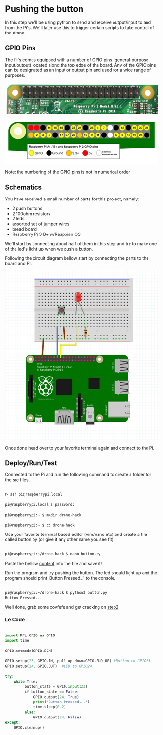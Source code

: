 # Pushing the button

In this step we'll be using python to send and receive output/input to and from the Pi's. We'll later use this to trigger certain scripts to take control of the drone. 

## GPIO Pins

The Pi's comes equipped with a number of GPIO pins (general-purpose input/output) located along the top edge of the board. Any of the GPIO pins can be designated as an input or output pin and used for a wide range of purposes.

![alt text](assets/gpio-pins.jpg "pins")

![alt text](assets/gpio-numbers.png "numbers")

Note: the numbering of the GPIO pins is not in numerical order.

## Schematics

You have received a small number of parts for this project, namely: 

* 2 push buttons
* 2 100ohm resistors
* 2 leds
* assorted set of jumper wires
* bread board
* Raspberry Pi 3 B+ w/Raspbian OS

We'll start by connecting about half of them in this step and try to make one of the led's light up when we push a button.

Following the circuit diagram bellow start by connecting the parts to the board and Pi.

![alt text](assets/step1.png "circuit diagram")

Once done head over to your favorite terminal again and connect to the Pi.

## Deploy/Run/Test

Connected to the Pi and run the following command to create a folder for the src files.

``` bash

ᐅ ssh pi@raspberrypi.local

pi@raspberrypi.local`s password: 

pi@raspberrypi:~ $ mkdir drone-hack

pi@raspberrypi:~ $ cd drone-hack

```

Use your favorite terminal based editor (vim/nano etc) and create a file called button.py (or give it any other name you see fit)

``` bash

pi@raspberrypi:~/drone-hack $ nano button.py

```

Paste the bellow [content](###Le-Code) into the file and save it!

Run the program and try pushing the button. The led should light up and the program should print 'Button Pressed...' to the console.

``` bash 

pi@raspberrypi:~/drone-hack $ python3 button.py 
Button Pressed...

```

Well done, grab some covfefe and get cracking on [step2](step2.md)

### Le Code

``` Python

import RPi.GPIO as GPIO
import time

GPIO.setmode(GPIO.BCM)

GPIO.setup(23, GPIO.IN, pull_up_down=GPIO.PUD_UP) #Button to GPIO23
GPIO.setup(24, GPIO.OUT)  #LED to GPIO24

try:
    while True:
         button_state = GPIO.input(23)
         if button_state == False:
             GPIO.output(24, True)
             print('Button Pressed...')
             time.sleep(0.2)
         else:
             GPIO.output(24, False)
except:
    GPIO.cleanup()


```

